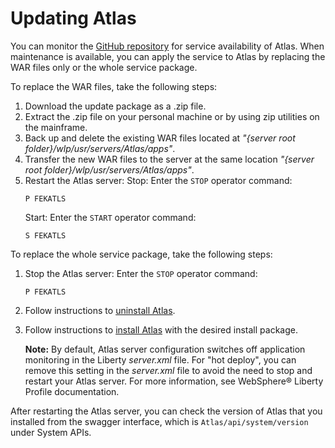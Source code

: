 # Updating Atlas

You can monitor the [GitHub repository](https://github.com/gizafoundation/Downloads/releases) for service availability of Atlas. When maintenance is available, you can apply the service to Atlas by replacing the WAR files only or the whole service package.

To replace the WAR files, take the following steps:

1.  Download the update package as a .zip file.
2.  Extract the .zip file on your personal machine or by using zip utilities on the mainframe.
3.  Back up and delete the existing WAR files located at *"\{server root folder\}/wlp/usr/servers/Atlas/apps"*.
4.  Transfer the new WAR files to the server at the same location *"\{server root folder\}/wlp/usr/servers/Atlas/apps"*.
5.  Restart the Atlas server:
    Stop:
    Enter the `STOP` operator command:
    ```
    P FEKATLS
    ```
    Start:
    Enter the `START` operator command:
    ```
    S FEKATLS
    ```

To replace the whole service package, take the following steps:

1.  Stop the Atlas server:
    Enter the `STOP` operator command:
    ```
    P FEKATLS
    ```
2.  Follow instructions to [uninstall Atlas](../topics/atlas-uninstall.md).
3.  Follow instructions to [install Atlas](../topics/atlas-install.md) with the desired install package.

    **Note:** By default, Atlas server configuration switches off application monitoring in the Liberty *server.xml* file. For "hot deploy", you can remove this setting in the *server.xml* file to avoid the need to stop and restart your Atlas server. For more information, see WebSphere® Liberty Profile documentation.


After restarting the Atlas server, you can check the version of Atlas that you installed from the swagger interface, which is `Atlas/api/system/version` under System APIs.
